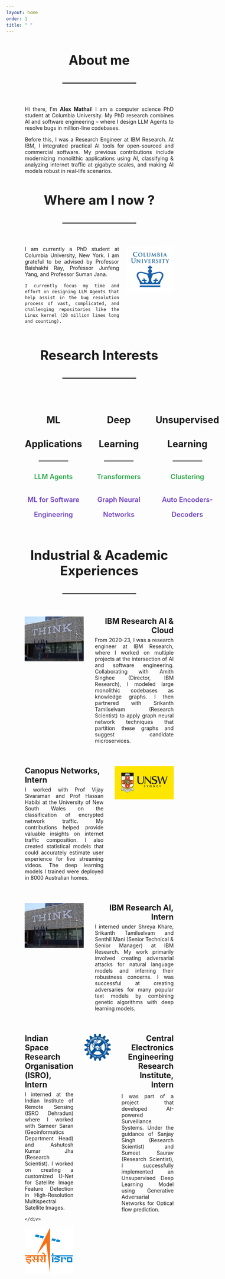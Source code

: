 ```yaml
---
layout: home
order: 1
title: " "
---
```


<style>
.dynamic-title {
  padding: 5% 10% 0 10% !important;
  max-width: 1200px !important;
  margin: 0 auto !important;
}
</style>

<div style="padding: 0 10%; max-width: 1200px; margin: 0 auto;">

<div style="text-align: center; margin: 40px 0;">
  <h2 style="font-size: 2.5em; font-weight: bold; margin-bottom: 40px;">About me</h2>
  <div style="height: 3px; background-color: #333; margin: 0 auto 60px auto; width: 200px;"></div>
</div>

<div style="text-align: justify;">

Hi there, I'm <strong>Alex Mathai</strong>! I am a computer science PhD student at Columbia University. My PhD research combines AI and software engineering – where I design LLM Agents to resolve bugs in million-line codebases.

Before this, I was a Research Engineer at IBM Research. At IBM, I integrated practical AI tools for open-sourced and commercial software. My previous contributions include modernizing monolithic applications using AI, classifying & analyzing internet traffic at gigabyte scales, and making AI models robust in real-life scenarios.

</div>

<div style="text-align: center; margin: 40px 0;">
  <h2 style="font-size: 2.5em; font-weight: bold; margin-bottom: 40px;">Where am I now ?</h2>
  <div style="height: 3px; background-color: #333; margin: 0 auto 60px auto; width: 200px;"></div>
</div>

<div style="display: flex; align-items: flex-start; gap: 20px; margin-bottom: 20px;">
  <div style="flex: 2; text-align: justify;">
    I am currently a PhD student at Columbia University, New York. I am grateful to be advised by Professor Baishakhi Ray, Professor Junfeng Yang, and Professor Suman Jana. 

    I currently focus my time and effort on designing LLM Agents that help assist in the bug resolution process of vast, complicated, and challenging repositories like the Linux kernel (20 million lines long and counting).
  </div>
  <div style="flex: 1;">
    <img src="/assets/img/columbia-logo.jpg" alt="Columbia University" style="width: 100%; max-width: 200px; border-radius: 8px;">
  </div>
</div> 

<div style="text-align: center; margin: 40px 0;">
  <h2 style="font-size: 2.5em; font-weight: bold; margin-bottom: 40px;">Research Interests</h2>
  <div style="height: 3px; background-color: #333; margin: 0 auto 60px auto; width: 200px;"></div>
</div>

<div style="display: flex; justify-content: space-around; align-items: flex-start; gap: 40px; margin: 60px 0;">
  <div style="flex: 1; text-align: center;">
    <h3 style="font-size: 1.8em; font-weight: bold; margin-bottom: 20px;">ML</h3>
    <h3 style="font-size: 1.8em; font-weight: bold; margin-bottom: 30px;">Applications</h3>
    <div style="height: 2px; background-color: #333; margin: 0 auto 30px auto; width: 80px;"></div>
    <p style="color: #28a745; font-size: 1.3em; font-weight: 600; margin-bottom: 40px;">LLM Agents</p>
    <p style="color: #6f42c1; font-size: 1.3em; font-weight: 600;">ML for Software</p>
    <p style="color: #6f42c1; font-size: 1.3em; font-weight: 600;">Engineering</p>
  </div>

  <div style="flex: 1; text-align: center;">
    <h3 style="font-size: 1.8em; font-weight: bold; margin-bottom: 20px;">Deep</h3>
    <h3 style="font-size: 1.8em; font-weight: bold; margin-bottom: 30px;">Learning</h3>
    <div style="height: 2px; background-color: #333; margin: 0 auto 30px auto; width: 80px;"></div>
    <p style="color: #28a745; font-size: 1.3em; font-weight: 600; margin-bottom: 40px;">Transformers</p>
    <p style="color: #6f42c1; font-size: 1.3em; font-weight: 600;">Graph Neural</p>
    <p style="color: #6f42c1; font-size: 1.3em; font-weight: 600;">Networks</p>
  </div>

  <div style="flex: 1; text-align: center;">
    <h3 style="font-size: 1.8em; font-weight: bold; margin-bottom: 20px;">Unsupervised</h3>
    <h3 style="font-size: 1.8em; font-weight: bold; margin-bottom: 30px;">Learning</h3>
    <div style="height: 2px; background-color: #333; margin: 0 auto 30px auto; width: 80px;"></div>
    <p style="color: #28a745; font-size: 1.3em; font-weight: 600; margin-bottom: 40px;">Clustering</p>
    <p style="color: #6f42c1; font-size: 1.3em; font-weight: 600;">Auto Encoders-</p>
    <p style="color: #6f42c1; font-size: 1.3em; font-weight: 600;">Decoders</p>
  </div>
</div>

<div style="text-align: center; margin: 40px 0;">
  <h2 style="font-size: 2.5em; font-weight: bold; margin-bottom: 40px;">Industrial & Academic Experiences</h2>
  <div style="height: 3px; background-color: #333; margin: 0 auto 60px auto; width: 200px;"></div>
</div>


<div style="display: flex; align-items: flex-start; gap: 30px; margin-bottom: 60px;">
  <div style="flex: 1.5;">
    <img src="/assets/img/ibm-think.jpg" alt="IBM Research" style="width: 100%; max-width: 800px; border-radius: 1px;">
  </div>
  <div style="flex: 2;">
    <h3 style="text-align: right; font-size: 1.5em; font-weight: bold; margin-top: 0; margin-bottom:5px;">IBM Research AI & Cloud</h3>
    <div style="text-align: justify;">
      From 2020-23, I was a research engineer at IBM Research, where I worked on multiple projects at the intersection of AI and software engineering. Collaborating with Amith Singhee (Director, IBM Research), I modeled large monolithic codebases as knowledge graphs. I then partnered with Srikanth Tamilselvam (Research Scientist) to apply graph neural network techniques that partition these graphs and suggest candidate microservices.
    </div>
  </div>
</div>


<div style="display: flex; align-items: flex-start; gap: 30px; margin-bottom: 60px;">
  <div style="flex: 2;">
    <h3 style="text-align: left; font-size: 1.5em; font-weight: bold; margin-top: 0; margin-bottom:5px;">Canopus Networks, Intern
</h3>
    <div style="text-align: justify;">
      I worked with Prof Vijay Sivaraman and Prof Hassan Habibi at the University of New South Wales on the classification of encrypted network traffic. My contributions helped provide valuable insights on internet traffic composition. I also created statistical models that could accurately estimate user experience for live streaming videos. The deep learning models I trained were deployed in 8000 Australian homes.
    </div>
  </div>
    <div style="flex: 1.5;">
    <img src="/assets/img/unsw-logo.jpg" alt="Canopus Networks, Intern" style="width: 100%; max-width: 800px; border-radius: 1px;">
  </div>
</div>


<div style="display: flex; align-items: flex-start; gap: 30px; margin-bottom: 60px;">
  <div style="flex: 1.5;">
    <img src="/assets/img/ibm-think.jpg" alt="IBM Research" style="width: 100%; max-width: 800px; border-radius: 1px;">
  </div>
  <div style="flex: 2;">
    <h3 style="text-align: right; font-size: 1.5em; font-weight: bold; margin-top: 0; margin-bottom:5px;">IBM Research AI, Intern
</h3>
    <div style="text-align: justify;">
 I interned under Shreya Khare, Srikanth Tamilselvam and  Senthil Mani (Senior Technical & Senior Manager) at IBM Research. My work primarily involved creating adversarial attacks for natural language models and inferring their robustness concerns. I was successful at creating adversaries for many popular text models by combining genetic algorithms with deep learning models.
    </div>
  </div>
</div>


<div style="display: flex; align-items: flex-start; gap: 30px; margin-bottom: 60px;">
  <div style="flex: 2;">
    <h3 style="text-align: left; font-size: 1.5em; font-weight: bold; margin-top: 0; margin-bottom:5px;">Indian Space Research Organisation (ISRO), Intern
</h3>
    <div style="text-align: justify;">
I interned at the Indian Institute of Remote Sensing (ISRO Dehradun) where I worked with Sameer Saran (Geoinformatics Department Head) and Ashutosh Kumar Jha (Research Scientist). I worked on creating a customized U-Net for Satellite Image Feature Detection in High-Resolution Multispectral Satellite Images.

    </div>
  </div>
    <div style="flex: 1.5;">
    <img src="/assets/img/isro.jpg" alt="Canopus Networks, Intern" style="width: 100%; max-width: 800px; border-radius: 1px;">
  </div>
</div>



<div style="display: flex; align-items: flex-start; gap: 30px; margin-bottom: 60px;">
  <div style="flex: 1;">
    <img src="/assets/img/ceeri.png" alt="IBM Research" style="width: 100%; max-width: 100; border-radius: 1px;">
  </div>
  <div style="flex: 2;">
    <h3 style="text-align: right; font-size: 1.5em; font-weight: bold; margin-top: 0; margin-bottom:10px;">Central Electronics Engineering Research Institute, Intern
</h3>
    <div style="text-align: justify;">
I was part of a project that developed AI-powered Surveillance Systems. Under the guidance of Sanjay Singh (Research Scientist) and Sumeet Saurav (Research Scientist), I successfully implemented an Unsupervised Deep Learning Model using Generative Adversarial Networks for Optical flow prediction.
    </div>
  </div>
</div>

</div>
